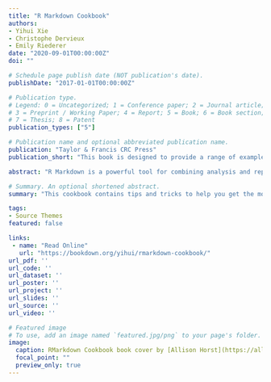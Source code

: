 ```yaml
---
title: "R Markdown Cookbook"
authors:
- Yihui Xie
- Christophe Dervieux 
- Emily Riederer
date: "2020-09-01T00:00:00Z"
doi: ""

# Schedule page publish date (NOT publication's date).
publishDate: "2017-01-01T00:00:00Z"

# Publication type.
# Legend: 0 = Uncategorized; 1 = Conference paper; 2 = Journal article;
# 3 = Preprint / Working Paper; 4 = Report; 5 = Book; 6 = Book section;
# 7 = Thesis; 8 = Patent
publication_types: ["5"]

# Publication name and optional abbreviated publication name.
publication: "Taylor & Francis CRC Press"
publication_short: "This book is designed to provide a range of examples of how to extend the functionality of your R Markdown documents. As a cookbook, this guide is recommended to new or intermediate R Markdown users who desire to enhance the efficiency of using R Markdown and also explore the power of R Markdown."

abstract: "R Markdown is a powerful tool for combining analysis and reporting into the single document in the spirit of literate programming and reproducible research. Since the birth of the rmarkdown package in early 2014, R Markdown has grown substantially from a package that supports a few output formats (such as HTML, PDF, and Word) to an extensive and diverse ecosystem that enables the creation of books, blogs, scientific articles, websites, and more. Due to its rapid success, this ecosystem is hard to learn completely meaning that R Markdown users, from novices to advanced users, likely do not know all that these packages have to offer. The R Markdown Cookbook confronts this gap by showcasing short, practical examples of wide-ranging tips and tricks to get the most out of these tools."

# Summary. An optional shortened abstract.
summary: "This cookbook contains tips and tricks to help you get the most out of R Markdown. Topics include the automated generation of content (diagrams, text), customizing format (Pandoc, HTML, and LaTeX templates), workflow improvements (modularizing child documents, cross-referencing code chunks, chunk caching), modifying rendering behavior with hooks, and using alternative language engines."

tags:
- Source Themes
featured: false

links:
 - name: "Read Online"
   url: "https://bookdown.org/yihui/rmarkdown-cookbook/"
url_pdf: ''
url_code: ''
url_dataset: ''
url_poster: ''
url_project: ''
url_slides: ''
url_source: ''
url_video: ''

# Featured image
# To use, add an image named `featured.jpg/png` to your page's folder. 
image:
  caption: RMarkdown Cookbook book cover by [Allison Horst](https://allisonhorst.github.io/)
  focal_point: ""
  preview_only: true
---
```



